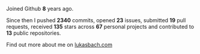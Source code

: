 Joined Github **8** years ago.

Since then I pushed **2340** commits, opened **23** issues, submitted **19** pull requests, received **135** stars across **67** personal projects and contributed to **13** public repositories.

Find out more about me on [lukasbach.com](https://lukasbach.com)
